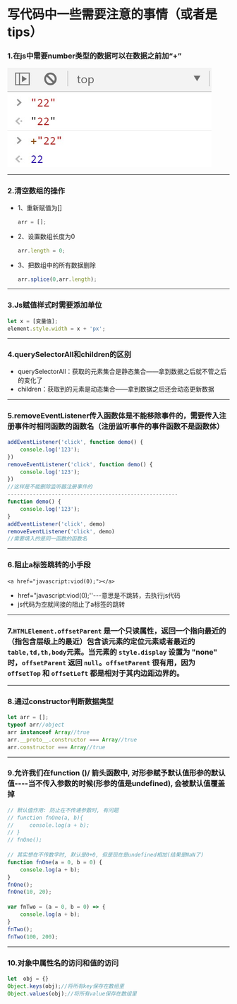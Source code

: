 # 写代码中一些需要注意的事情（或者是tips）

### 1.在js中需要number类型的数据可以在数据之前加“+”

![number](./image/number.jpg)

---



### 2.清空数组的操作

- 1、重新赋值为[]

  ```js
  arr = [];
  ```

- 2、设置数组长度为0

  ```js
  arr.length = 0;
  ```

- 3、把数组中的所有数据删除

  ```js
  arr.splice(0,arr.length);
  ```

---



### 3.Js赋值样式时需要添加单位

```js
let x = [变量值];
element.style.width = x + 'px';
```

---



###  4.querySelectorAll和children的区别

- querySelectorAll：获取的元素集合是静态集合——拿到数据之后就不管之后的变化了
- children：获取到的元素是动态集合——拿到数据之后还会动态更新数据

---



### 5.removeEventListener传入函数体是不能移除事件的，需要传入注册事件时相同函数的函数名（注册监听事件的事件函数不是函数体）

```js
addEventListener('click', function demo() {
    console.log('123');
})
removeEventListener('click', function demo() {
    console.log('123');
})
//这样是不能删除监听器注册事件的
------------------------------------------------------
function demo() {
    console.log('123');
}
addEventListener('click', demo)
removeEventListener('click', demo)
//需要填入的是同一函数的函数名
```

---



### 6.阻止a标签跳转的小手段

`<a href="javascript:viod(0);"></a>`

- href="javascript:viod(0);''---意思是不跳转，去执行js代码
- js代码为空就间接的阻止了a标签的跳转

---



### 7.**`HTMLElement.offsetParent`** 是一个只读属性，返回一个指向最近的（指包含层级上的最近）包含该元素的定位元素或者最近的 `table,td,th,body`元素。当元素的 `style.display` 设置为 "none" 时，`offsetParent` 返回 `null`。`offsetParent` 很有用，因为 `offsetTop` 和 `offsetLeft` 都是相对于其内边距边界的。

---



### 8.通过constructor判断数据类型

```js
let arr = [];
typeof arr//object
arr instanceof Array//true
arr.__proto__.constructor === Array//true
arr.constructor === Array//true
```

---



### 9.允许我们在function ()/ 箭头函数中, 对形参赋予默认值形参的默认值----当不传入参数的时候(形参的值是undefined), 会被默认值覆盖掉

```js
// 默认值作用: 防止在不传递参数时, 有问题
// function fnOne(a, b){
//     console.log(a + b);
// }
// fnOne();

// 其实想在不传数字时, 默认是0+0, 但是现在是undefined相加(结果是NaN了)
function fnOne(a = 0, b = 0) {
    console.log(a + b);
}
fnOne();
fnOne(10, 20);

var fnTwo = (a = 0, b = 0) => {
    console.log(a + b);
}
fnTwo();
fnTwo(100, 200);
```

---



### 10.对象中属性名的访问和值的访问

```js
let  obj = {}
Object.keys(obj);//将所有key保存在数组里
Object.values(obj);//将所有value保存在数组里
```

